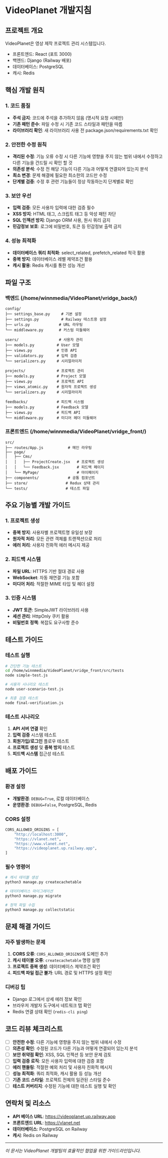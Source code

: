 # VideoPlanet 개발지침

## 프로젝트 개요
VideoPlanet은 영상 제작 프로젝트 관리 시스템입니다.
- 프론트엔드: React (포트 3000)
- 백엔드: Django (Railway 배포)
- 데이터베이스: PostgreSQL
- 캐시: Redis

## 핵심 개발 원칙

### 1. 코드 품질
- **주석 금지**: 코드에 주석을 추가하지 않음 (명시적 요청 시에만)
- **기존 패턴 준수**: 파일 수정 시 기존 코드 스타일과 패턴을 따름
- **라이브러리 확인**: 새 라이브러리 사용 전 package.json/requirements.txt 확인

### 2. 안전한 수정 원칙
- **격리된 수정**: 기능 오류 수정 시 다른 기능에 영향을 주지 않는 범위 내에서 수정하고 다른 기능을 건드릴 시 확인 할 것
- **의존성 분석**: 수정 전 해당 기능이 다른 기능과 어떻게 연결되어 있는지 분석
- **최소 변경**: 문제 해결에 필요한 최소한의 코드만 수정
- **단계별 검증**: 수정 후 관련 기능들이 정상 작동하는지 단계별로 확인

### 3. 보안 우선
- **입력 검증**: 모든 사용자 입력에 대한 검증 필수
- **XSS 방지**: HTML 태그, 스크립트 태그 등 악성 패턴 차단
- **SQL 인젝션 방지**: Django ORM 사용, 원시 쿼리 금지
- **민감정보 보호**: 로그에 비밀번호, 토큰 등 민감정보 출력 금지

### 4. 성능 최적화
- **데이터베이스 쿼리 최적화**: select_related, prefetch_related 적극 활용
- **중복 방지**: 데이터베이스 레벨 제약조건 활용
- **캐시 활용**: Redis 캐시를 통한 성능 개선

## 파일 구조

### 백엔드 (/home/winnmedia/VideoPlanet/vridge_back/)
```
config/
├── settings_base.py     # 기본 설정
├── settings.py          # Railway 테스트용 설정
├── urls.py             # URL 라우팅
└── middleware.py       # 커스텀 미들웨어

users/                  # 사용자 관리
├── models.py          # User 모델
├── views.py           # 인증 API
├── validators.py      # 입력 검증
└── serializers.py     # 시리얼라이저

projects/              # 프로젝트 관리
├── models.py          # Project 모델
├── views.py           # 프로젝트 API
├── views_atomic.py    # 원자적 프로젝트 생성
└── serializers.py     # 시리얼라이저

feedbacks/             # 피드백 시스템
├── models.py          # Feedback 모델
├── views.py           # 피드백 API
└── middleware.py      # 미디어 헤더 미들웨어
```

### 프론트엔드 (/home/winnmedia/VideoPlanet/vridge_front/)
```
src/
├── routes/App.js           # 메인 라우팅
├── page/
│   ├── Cms/
│   │   ├── ProjectCreate.jsx   # 프로젝트 생성
│   │   └── Feedback.jsx        # 피드백 페이지
│   └── MyPage/                 # 마이페이지
├── components/             # 공통 컴포넌트
├── store/                 # Redux 상태 관리
└── tests/                 # 테스트 파일
```

## 주요 기능별 개발 가이드

### 1. 프로젝트 생성
- **중복 방지**: 사용자별 프로젝트명 유일성 보장
- **원자적 처리**: 모든 관련 객체를 트랜잭션으로 처리
- **에러 처리**: 사용자 친화적 에러 메시지 제공

### 2. 피드백 시스템
- **파일 URL**: HTTPS 기반 절대 경로 사용
- **WebSocket**: 자동 재연결 기능 포함
- **미디어 처리**: 적절한 MIME 타입 및 헤더 설정

### 3. 인증 시스템
- **JWT 토큰**: SimpleJWT 라이브러리 사용
- **세션 관리**: HttpOnly 쿠키 활용
- **비밀번호 정책**: 복잡도 요구사항 준수

## 테스트 가이드

### 테스트 실행
```bash
# 간단한 기능 테스트
cd /home/winnmedia/VideoPlanet/vridge_front/src/tests
node simple-test.js

# 사용자 시나리오 테스트
node user-scenario-test.js

# 최종 검증 테스트
node final-verification.js
```

### 테스트 시나리오
1. **API 서버 연결** 확인
2. **입력 검증** 시스템 테스트
3. **회원가입/로그인** 플로우 테스트
4. **프로젝트 생성** 및 **중복 방지** 테스트
5. **피드백 시스템** 접근성 테스트

## 배포 가이드

### 환경 설정
- **개발환경**: `DEBUG=True`, 로컬 데이터베이스
- **운영환경**: `DEBUG=False`, PostgreSQL, Redis

### CORS 설정
```python
CORS_ALLOWED_ORIGINS = [
    "http://localhost:3000",
    "https://vlanet.net",
    "https://www.vlanet.net",
    "https://videoplanet.up.railway.app",
]
```

### 필수 명령어
```bash
# 캐시 테이블 생성
python3 manage.py createcachetable

# 데이터베이스 마이그레이션
python3 manage.py migrate

# 정적 파일 수집
python3 manage.py collectstatic
```

## 문제 해결 가이드

### 자주 발생하는 문제
1. **CORS 오류**: `CORS_ALLOWED_ORIGINS`에 도메인 추가
2. **캐시 테이블 오류**: `createcachetable` 명령 실행
3. **프로젝트 중복 생성**: 데이터베이스 제약조건 확인
4. **피드백 파일 접근 불가**: URL 경로 및 HTTPS 설정 확인

### 디버깅 팁
- Django 로그에서 상세 에러 정보 확인
- 브라우저 개발자 도구에서 네트워크 탭 확인
- Redis 연결 상태 확인 (`redis-cli ping`)

## 코드 리뷰 체크리스트
- [ ] **안전한 수정**: 다른 기능에 영향을 주지 않는 범위 내에서 수정
- [ ] **의존성 확인**: 수정된 코드가 다른 기능과 어떻게 연결되어 있는지 분석
- [ ] **보안 취약점 확인**: XSS, SQL 인젝션 등 보안 문제 검토
- [ ] **입력 검증 로직**: 모든 사용자 입력에 대한 검증 포함
- [ ] **에러 핸들링**: 적절한 예외 처리 및 사용자 친화적 메시지
- [ ] **성능 최적화**: 쿼리 최적화, 캐시 활용 등 성능 개선
- [ ] **기존 코드 스타일**: 프로젝트 전체의 일관된 스타일 준수
- [ ] **테스트 커버리지**: 수정된 기능에 대한 테스트 실행 및 확인

## 연락처 및 리소스
- **API 베이스 URL**: https://videoplanet.up.railway.app
- **프론트엔드 URL**: https://vlanet.net
- **데이터베이스**: PostgreSQL on Railway
- **캐시**: Redis on Railway

---
*이 문서는 VideoPlanet 개발팀의 효율적인 협업을 위한 가이드라인입니다.*